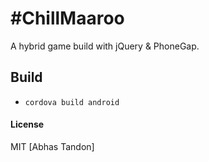 #ChillMaaroo
==============

A hybrid game build with jQuery & PhoneGap.

## Build
* `cordova build android`

#### License

MIT [Abhas Tandon]
